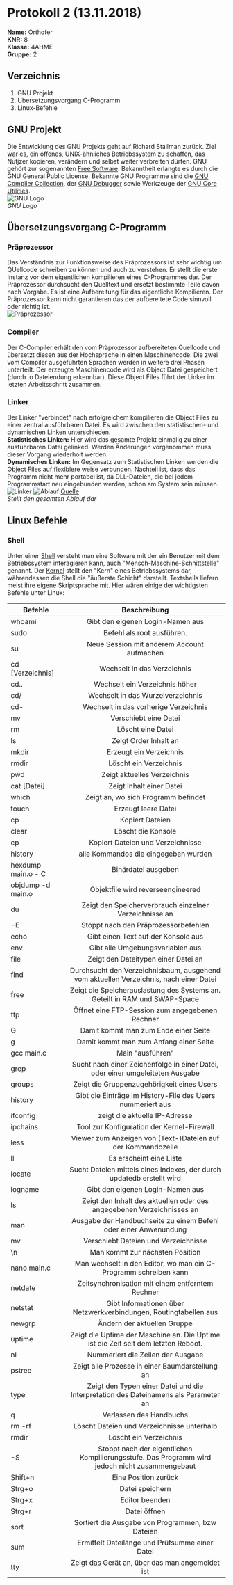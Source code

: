 # Protokoll 2 (13.11.2018)  
**Name:** Orthofer  
**KNR:** 8  
**Klasse:** 4AHME  
**Gruppe:** 2  
## Verzeichnis  
1. GNU Projekt  
1. Übersetzungsvorgang C-Programm  
1. Linux-Befehle  
## GNU Projekt  
Die Entwicklung des GNU Projekts geht auf Richard Stallman zurück. Ziel war es, ein offenes, UNIX-ähnliches Betriebssystem zu schaffen, das Nutjzer kopieren, verändern und selbst weiter verbreiten dürfen. GNU gehört zur sogenannten [Free Software](https://de.wikipedia.org/wiki/Freie_Software). Bekanntheit erlangte es durch die GNU General Public License. Bekannte GNU Programme sind die [GNU Compiler Collection](https://de.wikipedia.org/wiki/GNU_Compiler_Collection), der [GNU Debugger](https://de.wikipedia.org/wiki/GNU_Debugger) sowie Werkzeuge der [GNU Core Utilities](https://de.wikipedia.org/wiki/GNU_Core_Utilities).  
![GNU Logo](https://upload.wikimedia.org/wikipedia/commons/thumb/3/39/Official_gnu.svg/220px-Official_gnu.svg.png)  
*GNU Logo*  
## Übersetzungsvorgang C-Programm  
### Präprozessor  
Das Verständnis zur Funktionsweise des Präprozessors ist sehr wichtig um QUellcode schreiben zu können und auch zu verstehen. Er stellt die erste Instanz vor dem eigentlichen kompilieren eines C-Programmes dar. Der Präprozessor durchsucht den Quelltext und ersetzt bestimmte Teile davon nach Vorgabe. Es ist eine Aufbereitung für das eigentliche Kompilieren. Der Präprozessor kann nicht garantieren das der aufbereitete Code sinnvoll oder richtig ist.  
![Präprozessor](https://github.com/ortdam14/labor/blob/master/Pr%C3%A4prozessor.PNG)  
### Compiler  
Der C-Compiler erhält den vom Präprozessor aufbereiteten Quellcode und übersetzt diesen aus der Hochsprache in einen Maschinencode. Die zwei vom Compiler ausgeführten Sprachen werden in weitere drei Phasen unterteilt. Der erzeugte Maschinencode wird als Object Datei gespeichert (durch .o Dateiendung erkennbar). Diese Object Files führt der Linker im letzten Arbeitsschritt zusammen.  
### Linker  
Der Linker "verbindet" nach erfolgreichem kompilieren die Object Files zu einer zentral ausführbaren Datei. Es wird zwischen den statistischen- und dynamischen Linken unterschieden.    
**Statistisches Linken:** Hier wird das gesamte Projekt einmalig zu einer ausführbaren Datei gelinked. Werden Änderungen vorgenommen muss dieser Vorgang wiederholt werden.    
**Dynamisches Linken:** Im Gegensatz zum Statistischen Linken werden die Object Files auf flexiblere weise verbunden. Nachteil ist, dass das Programm nicht mehr portabel ist, da DLL-Dateien, die bei jedem Programmstart neu eingebunden werden, schon am System sein müssen.  
![Linker](https://github.com/ortdam14/labor/blob/master/Linker.PNG) 
![Ablauf](https://github.com/ortdam14/labor/blob/master/Ablauf.png)
[Quelle](https://commons.wikimedia.org/wiki/File:GCC_Schema.svg)  
*Stellt den gesamten Ablauf dar*  
## Linux Befehle 
### Shell  
Unter einer [Shell](https://de.wikipedia.org/wiki/Shell_(Betriebssystem)) versteht man eine Software mit der ein Benutzer mit dem Betriebssystem interagieren kann, auch "Mensch-Maschine-Schnittstelle" genannt. Der [Kernel](https://de.wikipedia.org/wiki/Kernel_(Betriebssystem)) stellt den "Kern" eines Betriebssystems dar, währendessen die Shell die "äußerste Schicht" darstellt. Textshells liefern meist ihre eigene Skriptsprache mit. Hier wären einige der wichtigsten Befehle unter Linux:  

|Befehle            |Beschreibung   |
| ----------------- |:-------------:|
|whoami		|Gibt den eigenen Login-Namen aus|
|sudo		|Befehl als root ausführen.|
|su			|Neue Session mit anderem Account aufmachen|
|cd [Verzeichnis]			    |Wechselt in das Verzeichnis|
|	cd..	|Wechselt ein Verzeichnis höher|
|cd/		|Wechselt in das Wurzelverzeichnis|
|cd-		|Wechselt in das vorherige Verzeichnis|
|mv			|Verschiebt eine Datei|
|rm		|Löscht eine Datei|
|ls			|Zeigt Order Inhalt an|
|mkdir		|Erzeugt ein Verzeichnis|
|rmdir		|Löscht ein Verzeichnis|
|pwd		|Zeigt aktuelles Verzeichnis|
|cat [Datei] 		|Zeigt Inhalt einer Datei|
|which		|Zeigt an, wo sich Programm befindet|
|touch		|Erzeugt leere Datei|
|cp		|Kopiert Dateien|
|clear		|Löscht die Konsole|
|cp			|Kopiert Dateien und Verzeichnisse|
|history		|alle Kommandos die eingegeben wurden|
|hexdump main.o - C			|Binärdatei ausgeben|
|objdump -d main.o	|Objektfile wird reverseengineered|
|du			|Zeigt den Speicherverbrauch einzelner Verzeichnisse an |
|-E			|Stoppt nach den Präprozessorbefehlen|
|echo		|Gibt einen Text auf der Konsole aus|
|env		|Gibt alle Umgebungsvariablen aus|
|file		|Zeigt den Dateitypen einer Datei an|
|find		|Durchsucht den Verzeichnisbaum, ausgehend vom aktuellen Verzeichnis, nach einer Datei|
|free		|Zeigt die Speicherauslastung des Systems an. Geteilt in RAM und SWAP-Space|
|ftp		|Öffnet eine FTP-Session zum angegebenen Rechner |
|G			|Damit kommt man zum Ende einer Seite|
|g			|Damit kommt man zum Anfang einer Seite|
|gcc main.c	|Main "ausführen"|
|grep		|Sucht nach einer Zeichenfolge in einer Datei, oder einer umgeleiteten Ausgabe |
|groups		|Zeigt die Gruppenzugehörigkeit eines Users|
|history	|Gibt die Einträge im History-File des Users nummeriert aus|
|ifconfig	|zeigt die aktuelle IP-Adresse |
|ipchains	|Tool zur Konfiguration der Kernel-Firewall|
|less 		|Viewer zum Anzeigen von (Text-)Dateien auf der Kommandozeile|
|ll			|Es erscheint eine Liste|
|locate		|Sucht Dateien mittels eines Indexes, der durch updatedb erstellt wird|
|logname	|Gibt den eigenen Login-Namen aus|
|ls			|Zeigt den Inhalt des aktuellen oder des angegebenen Verzeichnisses an|
|man		|Ausgabe der Handbuchseite zu einem Befehl oder einer Anwenundung|
|mv			|Verschiebt Dateien und Verzeichnisse |
|\n			|Man kommt zur nächsten Position|
|nano main.c|Man wechselt in den Editor, wo man ein C-Programm schreiben kann|
|netdate	|Zeitsynchronisation mit einem entferntem Rechner|
|netstat	|Gibt Informationen über Netzwerkverbindungen, Routingtabellen aus|
|newgrp		|Ändern der aktuellen Gruppe|
|uptime		|Zeigt die Uptime der Maschine an. Die Uptime ist die Zeit seit dem letzten Reboot.|
|nl			|Nummeriert die Zeilen der Ausgabe|
|pstree		|Zeigt alle Prozesse in einer Baumdarstellung an|
|type		|Zeigt den Typen einer Datei und die Interpretation des Dateinamens als Parameter an|
|q			|Verlassen des Handbuchs|
|rm -rf 	|Löscht Dateien und Verzeichnisse unterhalb|
|rmdir		|Löscht ein Verzeichnis|
|-S			|Stoppt nach der eigentlichen Kompilierungsstufe. Das Programm wird jedoch nicht zusammengebaut|
|Shift+n	|Eine Position zurück|
|Strg+o		|Datei speichern|
|Strg+x		|Editor beenden|
|Strg+r		|Datei öffnen|
|sort		|Sortiert die Ausgabe von Programmen, bzw Dateien|
|sum		|Ermittelt Dateilänge und Prüfsumme einer Datei|
|tty		|Zeigt das Gerät an, über das man angemeldet ist|
